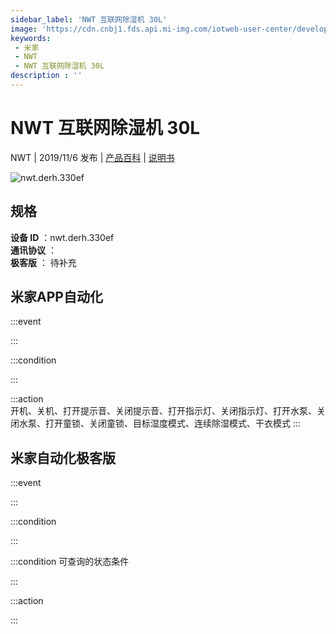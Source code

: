```yaml
---
sidebar_label: 'NWT 互联网除湿机 30L'
image: 'https://cdn.cnbj1.fds.api.mi-img.com/iotweb-user-center/developer_1679047653256czYpT8Di.png?GalaxyAccessKeyId=AKVGLQWBOVIRQ3XLEW&Expires=9223372036854775807&Signature=N21GzHMAiu+m+WMvwtwMF/zu0MA='
keywords: 
 - 米家
 - NWT
 - NWT 互联网除湿机 30L
description : ''
---
```

# NWT 互联网除湿机 30L

NWT | 2019/11/6 发布 | [产品百科](https://home.mi.com/webapp/content/baike/product/index.html?model=nwt.derh.330ef/) | [说明书](https://home.mi.com/views/introduction.html?model=nwt.derh.330ef&region=cn)

![nwt.derh.330ef](https://cdn.cnbj1.fds.api.mi-img.com/iotweb-user-center/developer_1679047653256czYpT8Di.png?GalaxyAccessKeyId=AKVGLQWBOVIRQ3XLEW&Expires=9223372036854775807&Signature=N21GzHMAiu+m+WMvwtwMF/zu0MA=)

## 规格  
> 
**设备 ID** ：nwt.derh.330ef  
**通讯协议** ：  
**极客版**  ： 待补充 


## 米家APP自动化  

:::event  

:::

:::condition  

:::

:::action   
开机、关机、打开提示音、关闭提示音、打开指示灯、关闭指示灯、打开水泵、关闭水泵、打开童锁、关闭童锁、目标湿度模式、连续除湿模式、干衣模式
:::

## 米家自动化极客版  

:::event  

:::

:::condition  

:::

:::condition 可查询的状态条件  

:::

:::action  

:::

        
